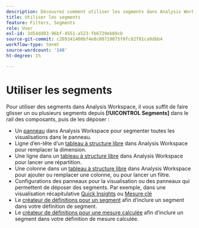 ```yaml
---
description: Découvrez comment utiliser les segments dans Analysis Workspace.
title: Utiliser les segments
feature: Filters, Segments
role: User
exl-id: 3d54dd03-96bf-4551-a523-fb6729eb09cb
source-git-commit: c209341400bf4e0c00719075f0fc82f81ca9dbb4
workflow-type: tm+mt
source-wordcount: '148'
ht-degree: 1%

---
```


# Utiliser les segments

Pour utiliser des segments dans Analysis Workspace, il vous suffit de faire glisser un ou plusieurs segments depuis **[!UICONTROL Segments]** dans le rail des composants, puis de les déposer :

* Un [panneau](/help/analysis-workspace/c-panels/panels.md) dans Analysis Workspace pour segmenter toutes les visualisations dans le panneau.
* Ligne d’en-tête d’un [tableau à structure libre](/help/analysis-workspace/visualizations/freeform-table/freeform-table.md) dans Analysis Workspace pour remplacer la dimension.
* Une ligne dans un [tableau à structure libre](/help/analysis-workspace/visualizations/freeform-table/freeform-table.md) dans Analysis Workspace pour lancer une répartition.
* Une colonne dans un [tableau à structure libre](/help/analysis-workspace/visualizations/freeform-table/freeform-table.md) dans Analysis Workspace pour ajouter ou remplacer une colonne, ou pour lancer un filtre.
* Configurations des panneaux pour la visualisation ou des panneaux qui permettent de déposer des segments. Par exemple, dans une visualisation récapitulative [Quick Insights](/help/analysis-workspace/c-panels/quickinsight.md) ou [Mesure clé](/help/analysis-workspace/visualizations/key-metric.md)
* Le [créateur de définitions pour un segment](/help/components/segments/seg-builder.md#definition-builder) afin d’inclure un segment dans votre définition de segment.
* Le [créateur de définitions pour une mesure calculée](/help/components/calc-metrics/cm-workflow/cm-build-metrics.md#definition-builder) afin d’inclure un segment dans votre définition de mesure calculée.
